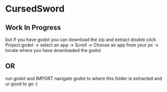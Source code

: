 # CursedSword

## Work In Progress 

but if you have godot you can download the zip and extract
double click Project.godot -> select an app -> Scroll -> Choose an app from your pc -> locate where you have downloaded the godot
## OR
run godot and IMPORT
navigate godot to where this folder is extracted and ur good to go :)
